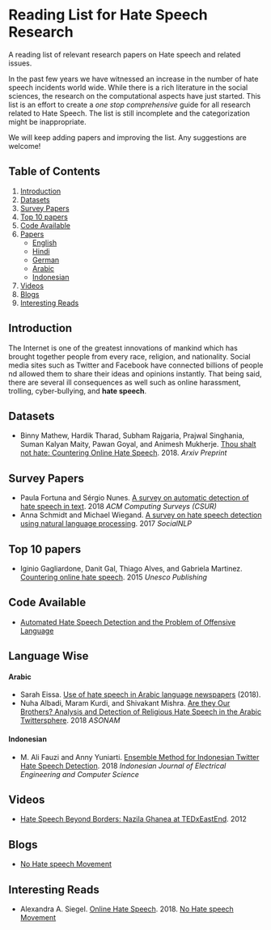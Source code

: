 # Reading List for Hate Speech Research
A reading list of relevant research papers on Hate speech and related issues.

  In the past few years we have witnessed an increase in the number of hate speech incidents world wide. While there is a rich literature in the social sciences, the research on the computational aspects have just started. This list is an effort to create a *one stop comprehensive* guide for all research related to Hate Speech. The list is still incomplete and the categorization might be inappropriate. 
 
 We will keep adding papers and improving the list. Any suggestions are welcome!
 

## <a name='TOC'>Table of Contents</a>
  1. [Introduction](#intro)
  2. [Datasets](#datasets)
  3. [Survey Papers](#survey)
  4. [Top 10 papers](#top10)
  5. [Code Available](#code)
  6. [Papers](#langwise)
      - [English](#langEng)
      - [Hindi](#langHin)
      - [German](#langGer)
      - [Arabic](#langAra)
      - [Indonesian](#langIndo)
  7. [Videos](#video)
  8. [Blogs](#blog)
  9. [Interesting Reads](#interReads)
  
  



## <a name='intro'> Introduction
  
The Internet is one of the greatest innovations of mankind which has brought together people from every race, religion, and nationality. Social media sites such as Twitter and Facebook have connected billions of people nd allowed them to share their ideas and opinions instantly. That being said, there are several ill consequences as well such as online harassment, trolling, cyber-bullying, and **hate speech**.
  



## <a name='datasets'> Datasets
  * Binny Mathew, Hardik Tharad, Subham Rajgaria, Prajwal Singhania, Suman Kalyan Maity, Pawan Goyal, and Animesh Mukherje. [Thou shalt not hate: Countering Online Hate Speech](https://arxiv.org/abs/1808.04409). 2018. *Arxiv Preprint*



## <a name='survey'> Survey Papers
  * Paula Fortuna and Sérgio Nunes. [A survey on automatic detection of hate speech in text](https://dl.acm.org/citation.cfm?id=3232676). 2018 *ACM Computing Surveys (CSUR)*
  * Anna Schmidt and Michael Wiegand. [A survey on hate speech detection using natural language processing](http://www.aclweb.org/anthology/W17-1101). 2017 *SocialNLP*
  
  
  

## <a name='top10'> Top 10 papers
  * Iginio Gagliardone, Danit Gal, Thiago Alves, and Gabriela Martinez. [Countering online hate speech](https://books.google.co.in/books?hl=en&lr=&id=WAVgCgAAQBAJ&oi=fnd&pg=PA3&dq=hate+speech&ots=Tb6s3jFMUz&sig=w16Mus9ctU7sE-utDFYUGAgf3EU#v=onepage&q=hate%20speech&f=false). 2015 *Unesco Publishing*
  
  
  
## <a name='code'> Code Available
  * [Automated Hate Speech Detection and the Problem of Offensive Language](https://github.com/t-davidson/hate-speech-and-offensive-language)
  
  
  
  
## <a name='langwise'> Language Wise

#### <a name='langAra'> Arabic
  * Sarah Eissa. [Use of hate speech in Arabic language newspapers](http://dar.aucegypt.edu/handle/10526/5249) (2018).
  * Nuha Albadi, Maram Kurdi, and Shivakant Mishra. [Are they Our Brothers? Analysis and Detection of Religious Hate Speech in the Arabic Twittersphere](https://ieeexplore.ieee.org/abstract/document/8508247). 2018 *ASONAM*

#### <a name='langIndo'> Indonesian
  * M. Ali Fauzi and Anny Yuniarti. [Ensemble Method for Indonesian Twitter Hate Speech Detection](http://iaescore.com/journals/index.php/IJEECS/article/view/10638). 2018 *Indonesian Journal of Electrical Engineering and Computer Science*




## <a name='video'> Videos
  * [Hate Speech Beyond Borders: Nazila Ghanea at TEDxEastEnd](https://www.youtube.com/watch?v=mS-bVsHqCzU). 2012
  
  
  
## <a name='blog'> Blogs
  * [No Hate speech Movement](http://blog.nohatespeechmovement.org)
  
  

## <a name='interReads'> Interesting Reads
  * Alexandra A. Siegel. [Online Hate Speech](https://alexandra-siegel.com/wp-content/uploads/2018/09/Siegel_Online_Hate_Speech.pdf). 2018. [No Hate speech Movement](http://blog.nohatespeechmovement.org)

